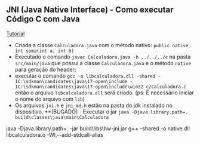 ## JNI (Java Native Interface) - Como executar Código C com Java
[Tutorial](https://www.youtube.com/watch?v=Ahcnr_qdCDQ)

- Criada a classe `Calculadora.java` com o método nativo: `public native int soma(int a, int b)`
- Executado o comando `javac Calculadora.java -h ../../../c` na pasta `src/main/java` que possui a classe `Calculadora.java` e o método `native` para geração do header;
- executar o comando `gcc -o libcalculadora.dll -shared -IC:\sdkman\candidates\java\17-open\include -IC:\sdkman\candidates\java\17-open\include\win32 c/Calculadora.c` então o arquivo `libcalculadora.dll` será criado. (ps: É necessário iniciar o nome do arquivo com `lib`)
- Os arquivos `jni.h` e `jni_md.h` estão na pasta do jdk instalado no dispositivo.
**[BUGADO] - Executar o jar `java -Djava.library.path=. build\classes\java\main\Calculadora`


java -Djava.library.path=. -jar build\libs\hw-jni.jar
g++ -shared -o native.dll libcalculadora.o -Wl,--add-stdcall-alias